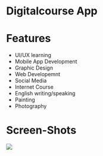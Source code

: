 # Digitalcourse App


# Features
- UI/UX learning
- Mobile App Development
- Graphic Design
- Web Developemnt
- Social Media
- Internet Course
- English writing/speaking
- Painting
- Photography 

# Screen-Shots
![](assets/Frame%2037.png)

